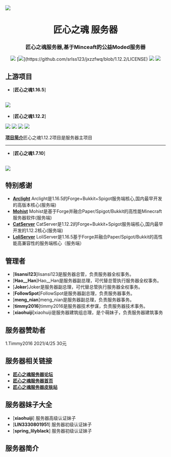 <img src="https://www.xn--9iqq1jkrnz33d.cn:3029/server/icon.jpg">

<div align="center">
  <h1>匠心之魂 服务器</h1>

### 匠心之魂服务器,基于Minceaft的公益Moded服务器

[![](https://img.shields.io/github/stars/srlss123/jxzzfwq.svg?label=Stars&logo=github)](https://github.com/srlss123/jxzzfwq/stargazers)
[![](https://img.shields.io/github/license/srlss123/jxzzfwq?)](https://github.com/srlss123/jxzzfwq/blob/1.12.2/LICENSE)
[![](https://img.shields.io/badge/AdoptOpenJDK-8u281-brightgreen.svg?colorB=469C00&logo=java)](https://adoptopenjdk.net/?variant=openjdk8&jvmVariant=hotspot)
[![](https://img.shields.io/badge/Gradle-6.8.1-brightgreen.svg?colorB=469C00&logo=gradle)](https://docs.gradle.org/6.8.1/release-notes.html)

</div>

上游项目
------
* [**匠心之魂1.16.5**]

![](https://img.shields.io/badge/building-fail-brightgreen.svg?colorB=DC3340)
------

* [**匠心之魂1.12.2**]

![](https://img.shields.io/badge/building-success-brightgreen.svg?colorB=469C00)
[![](https://img.shields.io/badge/Forge-1.12.2--14.23.5.2855-brightgreen.svg?colorB=26303d&logo=Conda-Forge)](http://files.minecraftforge.net/maven/net/minecraftforge/forge/index_1.12.2.html)
[![](https://img.shields.io/badge/Catserver-1.12.2-brightgreen.svg?colorB=DC3340)](https://github.com/Luohuayu/CatServer.git)
[![](https://img.shields.io/badge/%E6%9C%80%E5%90%8E%E4%B8%80%E4%B8%AA%E7%89%88%E6%9C%AC-1.0.8-brightgreen.svg?colorB=DC3340)](https://github.com/srlss123/jxzzfwq/stargazers)

[**项目简介**](https://github.com/srlss123/jxzzfwq/wiki/%E6%9C%8D%E5%8A%A1%E5%99%A81.12.2%E9%A1%B9%E7%9B%AE%E7%AE%80%E4%BB%8B)匠心之魂1.12.2项目是服务器主项目

------

* [**匠心之魂1.7.10**]

![](https://img.shields.io/badge/building-fail-brightgreen.svg?colorB=DC3340)
------

特别感谢
-------------
* [**Arclight**](https://github.com/IzzelAliz/Arclight.git) Arclight是1.16.5的Forge+Bukkit+Spigot服务端核心,国内最早开发的高版本核心(服务端)
* [**Mohist**](https://github.com/Mohist-Community/Mohist.git) Mohist是基于Forge并融合Paper/Spigot/Bukkit的高性能Minecraft服务器软件(服务端)
* [**CatServer**](https://github.com/Luohuayu/CatServer.git) CatServer是1.12.2的Forge+Bukkit+Spigot服务端核心,国内最早开发的1.12.2核心(服务端)
* [**LoliServer**](https://github.com/Loli-Server/LoliServer.git) LoliServer是1.16.5基于Forge并融合Paper/Spigot/Bukkit的高性能高兼容性的服务端核心（服务端）

管理者
-------------
* [**lisansi123**]lisansi123是服务器总管，负责服务器全权事务。
* [**Hao__Han**]Hao__Han是服务器副总理，可代替总管执行服务器全权事务。
* [**Joker**]Joker是服务器副总理，可代替总管执行服务器全权事务。
* [**FollowSpot**]FollowSpot是服务器副总理，负责服务器事务。
* [**meng_nian**]meng_nian是服务器副总理，负责服务器事务。
* [**timmy2016**]timmy2016是服务器技术参谋，负责服务器技术事务。
* [**xiaohuiji**]xiaohuiji是服务器建筑组总理，是个萌妹子，负责服务器建筑事务

服务器赞助者
-------------
1.Timmy2016 2021/4/25 30元

服务器相关链接
-------------
* [**匠心之魂服务器论坛**](https://www.匠心之魂.cn:3029)
* [**匠心之魂服务器首页**](https://www.匠心之魂.cn:3026)
* [**匠心之魂服务器皮肤站**](https://www.匠心之魂.cn:3030)

服务器妹子大全
-------------
* [**xiaohuiji**] 服务器高级认证妹子
* [**LIN3330801951**] 服务器初级认证妹子
* [**spring_lilyblack**] 服务器初级认证妹子

服务器简介
--------------
